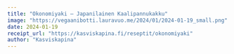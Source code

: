 ```yaml
---
title: "Okono­miyaki – Japani­lainen Kaali­pannukakku"
image: "https://vegaanibotti.lauravuo.me/2024/01/2024-01-19_small.png"
date: 2024-01-19
receipt_url: "https://kasviskapina.fi/reseptit/okonomiyaki"
author: "Kasviskapina"
---
```

